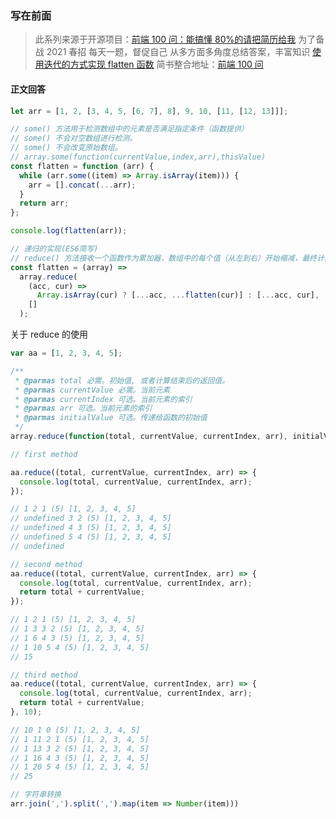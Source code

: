 ### 写在前面

> 此系列来源于开源项目：[前端 100 问：能搞懂 80%的请把简历给我](https://github.com/yygmind/blog/issues/43)
> 为了备战 2021 春招
> 每天一题，督促自己
> 从多方面多角度总结答案，丰富知识
> [使用迭代的方式实现 flatten 函数](https://github.com/Advanced-Frontend/Daily-Interview-Question/issues/54)
> 简书整合地址：[前端 100 问](https://www.jianshu.com/c/70e2e00df1b0)

#### 正文回答

```js
let arr = [1, 2, [3, 4, 5, [6, 7], 8], 9, 10, [11, [12, 13]]];

// some() 方法用于检测数组中的元素是否满足指定条件（函数提供）
// some() 不会对空数组进行检测。
// some() 不会改变原始数组。
// array.some(function(currentValue,index,arr),thisValue)
const flatten = function (arr) {
  while (arr.some((item) => Array.isArray(item))) {
    arr = [].concat(...arr);
  }
  return arr;
};

console.log(flatten(arr));

// 递归的实现(ES6简写)
// reduce() 方法接收一个函数作为累加器，数组中的每个值（从左到右）开始缩减，最终计算为一个值。
const flatten = (array) =>
  array.reduce(
    (acc, cur) =>
      Array.isArray(cur) ? [...acc, ...flatten(cur)] : [...acc, cur],
    []
  );
```

关于 reduce 的使用

```js
var aa = [1, 2, 3, 4, 5];

/**
 * @parmas total 必需。初始值, 或者计算结束后的返回值。
 * @parmas currentValue 必需。当前元素
 * @parmas currentIndex 可选。当前元素的索引
 * @parmas arr 可选。当前元素的索引
 * @parmas initialValue 可选。传递给函数的初始值
 */
array.reduce(function(total, currentValue, currentIndex, arr), initialValue)

// first method

aa.reduce((total, currentValue, currentIndex, arr) => {
  console.log(total, currentValue, currentIndex, arr);
});

// 1 2 1 (5) [1, 2, 3, 4, 5]
// undefined 3 2 (5) [1, 2, 3, 4, 5]
// undefined 4 3 (5) [1, 2, 3, 4, 5]
// undefined 5 4 (5) [1, 2, 3, 4, 5]
// undefined

// second method
aa.reduce((total, currentValue, currentIndex, arr) => {
  console.log(total, currentValue, currentIndex, arr);
  return total + currentValue;
});

// 1 2 1 (5) [1, 2, 3, 4, 5]
// 1 3 3 2 (5) [1, 2, 3, 4, 5]
// 1 6 4 3 (5) [1, 2, 3, 4, 5]
// 1 10 5 4 (5) [1, 2, 3, 4, 5]
// 15

// third method
aa.reduce((total, currentValue, currentIndex, arr) => {
  console.log(total, currentValue, currentIndex, arr);
  return total + currentValue;
}, 10);

// 10 1 0 (5) [1, 2, 3, 4, 5]
// 1 11 2 1 (5) [1, 2, 3, 4, 5]
// 1 13 3 2 (5) [1, 2, 3, 4, 5]
// 1 16 4 3 (5) [1, 2, 3, 4, 5]
// 1 20 5 4 (5) [1, 2, 3, 4, 5]
// 25
```

```js
// 字符串转换
arr.join(',').split(',').map(item => Number(item)))
```
